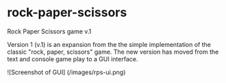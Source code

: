 # rock-paper-scissors
Rock Paper Scissors game  v.1

Version 1 (v.1) is an expansion from the the simple implementation of the classic "rock, paper, scissors" game. The new version has moved from the text and console game play to a GUI interface. 

![Screenshot of GUI] (/images/rps-ui.png)